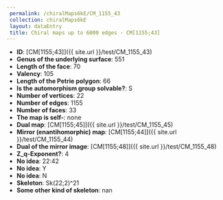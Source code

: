 ```yaml
--- 
 permalink: /chiralMaps6kE/CM_1155_43 
 collection: chiralMaps6kE
 layout: dataEntry
 title: Chiral maps up to 6000 edges - CM[1155;43]
---
```


- **ID**: [CM[1155;43]]({{ site.url }}/test/CM_1155_43)
- **Genus of the underlying surface**: 551
- **Length of the face**: 70
- **Valency**: 105
- **Length of the Petrie polygon**: 66
- **Is the automorphism group solvable?**: S
- **Number of vertices**: 22
- **Number of edges**: 1155
- **Number of faces**: 33
- **The map is self-**: none
- **Dual map**: [CM[1155;45]]({{ site.url }}/test/CM_1155_45)
- **Mirror (enantihomorphic) map**: [CM[1155;44]]({{ site.url }}/test/CM_1155_44)
- **Dual of the mirror image**: [CM[1155;48]]({{ site.url }}/test/CM_1155_48)
- **Z_q-Exponent?**: 4
- **No idea**:  22:42
- **No idea**: Y
- **No idea**: N
- **Skeleton**: Sk(22;2)^21
- **Some other kind of skeleton**: nan
